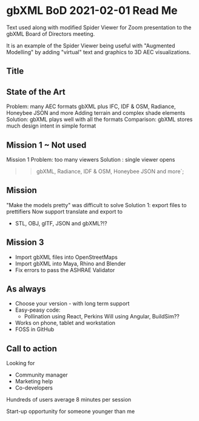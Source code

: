 # gbXML BoD 2021-02-01 Read Me


Text used along with modified Spider Viewer for Zoom presentation to the gbXML Board of Directors meeting.

It is an example of the Spider Viewer being useful with "Augmented Modelling" by adding "virtual" text and graphics to 3D AEC visualizations.


## Title


## State of the Art

Problem: many AEC formats
gbXML plus IFC, IDF & OSM, Radiance, Honeybee JSON and more
Adding terrain and complex shade elements
Solution: gbXML plays well with all the formats
Comparison: gbXML stores much design intent in simple format



## Mission 1 ~ Not used

Mission 1
Problem: too many viewers
Solution : single viewer opens
>> gbXML, Radiance, IDF & OSM,
>> Honeybee JSON and more`;

## Mission

"Make the models pretty" was difficult to solve
Solution 1: export files to prettifiers
Now support translate and export to
* STL, OBJ, glTF, JSON and gbXML?!?



## Mission 3

* Import gbXML files into OpenStreetMaps
* Import gbXML into Maya, Rhino and Blender
* Fix errors to pass the ASHRAE Validator

## As always

* Choose your version - with long term support
* Easy-peasy code:
	* Pollination using React, Perkins Will using Angular, BuildSim??
* Works on phone, tablet and workstation
* FOSS in GitHub

## Call to action

Looking for

* Community manager
* Marketing help
* Co-developers

Hundreds of users average 8 minutes per session

Start-up opportunity for someone younger than me

